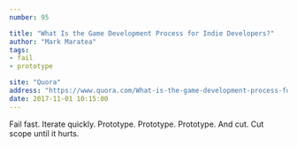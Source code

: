 ```yaml
---
number: 95

title: "What Is the Game Development Process for Indie Developers?"
author: "Mark Maratea"
tags:
- fail
- prototype

site: "Quora"
address: "https://www.quora.com/What-is-the-game-development-process-for-indie-developers/answer/Mark-Maratea"
date: 2017-11-01 10:15:00
---
```


Fail fast. Iterate quickly. Prototype. Prototype. Prototype. And cut. Cut scope until it hurts.
